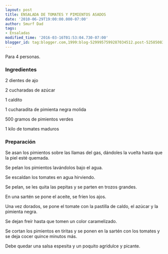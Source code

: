 ```yaml
---
layout: post
title: ENSALADA DE TOMATES Y PIMIENTOS ASADOS
date: '2010-06-29T19:00:00.000-07:00'
author: Smurf Dad
tags:
- Ensaladas
modified_time: '2016-03-16T01:53:04.730-07:00'
blogger_id: tag:blogger.com,1999:blog-5299957599287034512.post-5258508393333954632
---
```


Para 4 personas.

<h3>Ingredientes</h3>

2 dientes de ajo

2 cucharadas de azúcar

1 caldito

1 cucharadita de pimienta negra molida

500 gramos de pimientos verdes

1 kilo de tomates maduros

<h3>Preparación</h3>

Se asan los pimientos sobre las llamas del gas, dándoles la vuelta hasta que la piel esté quemada.

Se pelan los pimientos lavándolos bajo el agua.

Se escaldan los tomates en agua hirviendo.

Se pelan, se les quita las pepitas y se parten en trozos grandes.

En una sartén se pone el aceite, se fríen los ajos.

Una vez dorados, se pone el tomate con la pastilla de caldo, el azúcar y la pimienta negra.

Se dejan freír hasta que tomen un color caramelizado.

Se cortan los pimientos en tiritas y se ponen en la sartén con los tomates y se deja cocer quince minutos más.

Debe quedar una salsa espesita y un poquito agridulce y picante.

